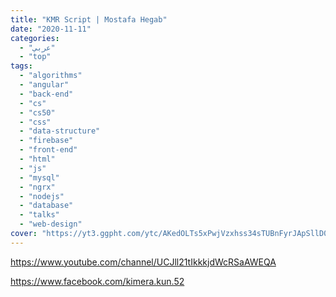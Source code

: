 ```yaml
---
title: "KMR Script | Mostafa Hegab"
date: "2020-11-11"
categories:
  - "عربي"
  - "top"
tags:
  - "algorithms"
  - "angular"
  - "back-end"
  - "cs"
  - "cs50"
  - "css"
  - "data-structure"
  - "firebase"
  - "front-end"
  - "html"
  - "js"
  - "mysql"
  - "ngrx"
  - "nodejs"
  - "database"
  - "talks"
  - "web-design"
cover: "https://yt3.ggpht.com/ytc/AKedOLTs5xPwjVzxhss34sTUBnFyrJApSllD0pa3oQaOhw=s88-c-k-c0x00ffffff-no-rj"
---
```


https://www.youtube.com/channel/UCJll21tIkkkjdWcRSaAWEQA

https://www.facebook.com/kimera.kun.52
